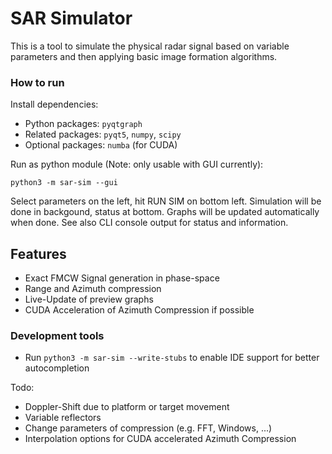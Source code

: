 # SAR Simulator

This is a tool to simulate the physical radar signal based on variable
parameters and then applying basic image formation algorithms.

### How to run
Install dependencies:
- Python packages: ```pyqtgraph``` 
- Related packages: ```pyqt5```, ```numpy```, `scipy`
- Optional packages: ```numba``` (for CUDA)

Run as python module (Note: only usable with GUI currently):

    python3 -m sar-sim --gui

Select parameters on the left, hit RUN SIM on bottom left.
Simulation will be done in backgound, status at bottom.
Graphs will be updated automatically when done.
See also CLI console output for status and information.

## Features
- Exact FMCW Signal generation in phase-space
- Range and Azimuth compression
- Live-Update of preview graphs
- CUDA Acceleration of Azimuth Compression if possible

### Development tools
- Run ```python3 -m sar-sim --write-stubs``` to enable IDE support for better autocompletion

Todo:
- Doppler-Shift due to platform or target movement
- Variable reflectors
- Change parameters of compression (e.g. FFT, Windows, ...)
- Interpolation options for CUDA accelerated Azimuth Compression

